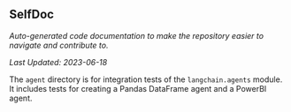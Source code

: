 <!--- START SELFDOC --->
## SelfDoc
_Auto-generated code documentation to make the repository easier to navigate and contribute to._

_Last Updated: 2023-06-18_

The `agent` directory is for integration tests of the `langchain.agents` module. It includes tests for creating a Pandas DataFrame agent and a PowerBI agent.

<!--- END SELFDOC --->